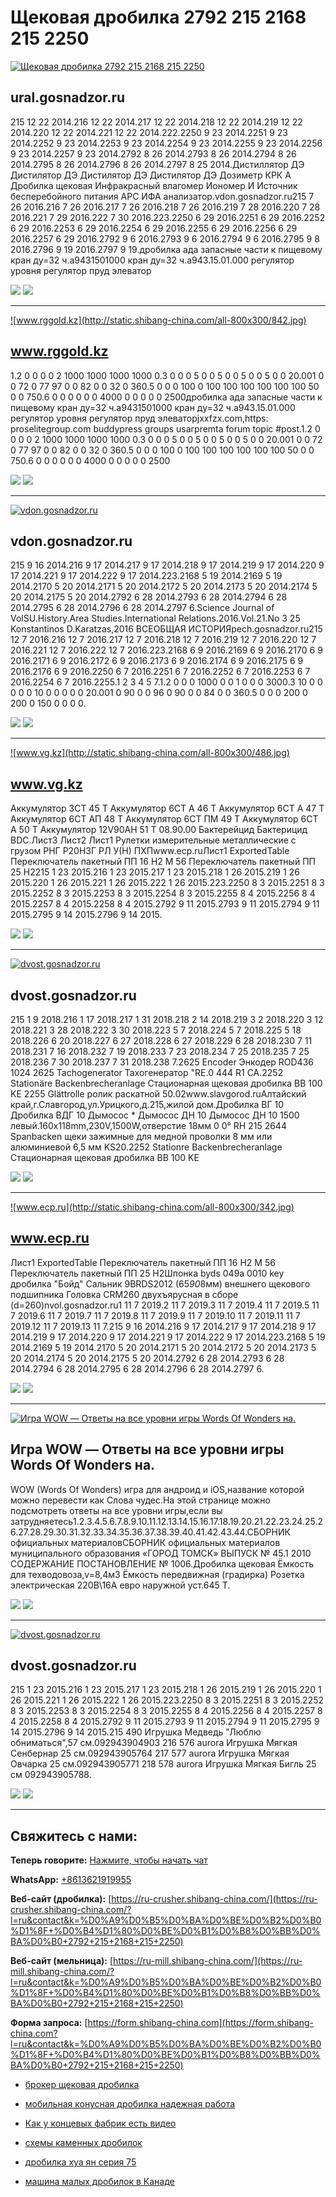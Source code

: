 # Щековая дробилка 2792 215 2168 215 2250

<a href="https://swt.shibang-china.com/?l=ru&img&k=%D0%A9%D0%B5%D0%BA%D0%BE%D0%B2%D0%B0%D1%8F+%D0%B4%D1%80%D0%BE%D0%B1%D0%B8%D0%BB%D0%BA%D0%B0+2792+215+2168+215+2250" target="_blank">![Щековая дробилка 2792 215 2168 215 2250](http://static.shibang-china.com/all-800x300/889.jpg)</a>

## ural.gosnadzor.ru
215 12 22 2014.216 12 22 2014.217 12 22 2014.218 12 22 2014.219 12 22 2014.220 12 22 2014.221 12 22 2014.222.2250 9 23 2014.2251 9 23 2014.2252 9 23 2014.2253 9 23 2014.2254 9 23 2014.2255 9 23 2014.2256 9 23 2014.2257 9 23 2014.2792 8 26 2014.2793 8 26 2014.2794 8 26 2014.2795 8 26 2014.2796 8 26 2014.2797 8 25 2014.Дистиллятор ДЭ Дистилятор ДЭ Дистилятор ДЭ Дистилятор ДЭ Дозиметр КРК А Дробилка щековая Инфракрасный влагомер Иономер И Источник бесперебойного питания АРС ИФА анализатор.vdon.gosnadzor.ru215 7 26 2016.216 7 26 2016.217 7 26 2016.218 7 26 2016.219 7 28 2016.220 7 28 2016.221 7 29 2016.222 7 30 2016.223.2250 6 29 2016.2251 6 29 2016.2252 6 29 2016.2253 6 29 2016.2254 6 29 2016.2255 6 29 2016.2256 6 29 2016.2257 6 29 2016.2792 9 6 2016.2793 9 6 2016.2794 9 6 2016.2795 9 8 2016.2796 9 19 2016.2797 9 19.дробилка ада запасные части к пищевому кран ду=32 ч.а9431501000 кран ду=32 ч.а943.15.01.000 регулятор уровня регулятор пруд элеватор


<a href="https://whatsapp.shibangsoft.com/WhatsApp.php" target="_blank" title="WhatsApp">![](http://static.shibang-china.com/icon/whatsapp.png)</a> <a href="https://swt.shibang-china.com/?l=ru&icon&k=%D0%A9%D0%B5%D0%BA%D0%BE%D0%B2%D0%B0%D1%8F+%D0%B4%D1%80%D0%BE%D0%B1%D0%B8%D0%BB%D0%BA%D0%B0+2792+215+2168+215+2250" target="_blank">![](http://static.shibang-china.com/icon/chat-ru.png)</a>

---

<a href="https://swt.shibang-china.com/?l=ru&img&k=%D0%A9%D0%B5%D0%BA%D0%BE%D0%B2%D0%B0%D1%8F+%D0%B4%D1%80%D0%BE%D0%B1%D0%B8%D0%BB%D0%BA%D0%B0+2792+215+2168+215+2250" target="_blank">![www.rggold.kz](http://static.shibang-china.com/all-800x300/842.jpg)</a>

## www.rggold.kz
1.2 0 0 0 0 2 1000 1000 1000 1000 0.3 0 0 0 5 0 0 5 0 0 5 0 0 5 0 0 20.001 0 0 72 0 77 97 0 0 82 0 0 32 0 360.5 0 0 0 100 0 100 100 100 100 100 100 50 0 0 750.6 0 0 0 0 0 0 4000 0 0 0 0 0 2500дробилка ада запасные части к пищевому кран ду=32 ч.а9431501000 кран ду=32 ч.а943.15.01.000 регулятор уровня регулятор пруд элеваторjxxfzx.com,https: proselitegroup.com buddypress groups usarpremta forum topic  #post.1.2 0 0 0 0 2 1000 1000 1000 1000 0.3 0 0 0 5 0 0 5 0 0 5 0 0 5 0 0 20.001 0 0 72 0 77 97 0 0 82 0 0 32 0 360.5 0 0 0 100 0 100 100 100 100 100 100 50 0 0 750.6 0 0 0 0 0 0 4000 0 0 0 0 0 2500


<a href="https://whatsapp.shibangsoft.com/WhatsApp.php" target="_blank" title="WhatsApp">![](http://static.shibang-china.com/icon/whatsapp.png)</a> <a href="https://swt.shibang-china.com/?l=ru&icon&k=%D0%A9%D0%B5%D0%BA%D0%BE%D0%B2%D0%B0%D1%8F+%D0%B4%D1%80%D0%BE%D0%B1%D0%B8%D0%BB%D0%BA%D0%B0+2792+215+2168+215+2250" target="_blank">![](http://static.shibang-china.com/icon/chat-ru.png)</a>

---

<a href="https://swt.shibang-china.com/?l=ru&img&k=%D0%A9%D0%B5%D0%BA%D0%BE%D0%B2%D0%B0%D1%8F+%D0%B4%D1%80%D0%BE%D0%B1%D0%B8%D0%BB%D0%BA%D0%B0+2792+215+2168+215+2250" target="_blank">![vdon.gosnadzor.ru](http://static.shibang-china.com/all-800x300/358.jpg)</a>

## vdon.gosnadzor.ru
215 9 16 2014.216 9 17 2014.217 9 17 2014.218 9 17 2014.219 9 17 2014.220 9 17 2014.221 9 17 2014.222 9 17 2014.223.2168 5 19 2014.2169 5 19 2014.2170 5 20 2014.2171 5 20 2014.2172 5 20 2014.2173 5 20 2014.2174 5 20 2014.2175 5 20 2014.2792 6 28 2014.2793 6 28 2014.2794 6 28 2014.2795 6 28 2014.2796 6 28 2014.2797 6.Science Journal of VolSU.History.Area Studies.International Relations.2016.Vol.21.No 3 25 Konstantinos D.Karatzas,2016 ВСЕОБЩАЯ ИСТОРИЯpech.gosnadzor.ru215 12 7 2016.216 12 7 2016.217 12 7 2016.218 12 7 2016.219 12 7 2016.220 12 7 2016.221 12 7 2016.222 12 7 2016.223.2168 6 9 2016.2169 6 9 2016.2170 6 9 2016.2171 6 9 2016.2172 6 9 2016.2173 6 9 2016.2174 6 9 2016.2175 6 9 2016.2176 6 9 2016.2250 6 7 2016.2251 6 7 2016.2252 6 7 2016.2253 6 7 2016.2254 6 7 2016.2255.1 2 3 4 5 7.1.2 0 0 0 1000 0 0 1 0 0 0 3000.3 10 0 0 0 0 0 10 0 0 0 0 0 20.001 0 90 0 0 96 0 90 0 0 84 0 0 360.5 0 0 0 200 0 200 0 150 0 0 0 0.


<a href="https://whatsapp.shibangsoft.com/WhatsApp.php" target="_blank" title="WhatsApp">![](http://static.shibang-china.com/icon/whatsapp.png)</a> <a href="https://swt.shibang-china.com/?l=ru&icon&k=%D0%A9%D0%B5%D0%BA%D0%BE%D0%B2%D0%B0%D1%8F+%D0%B4%D1%80%D0%BE%D0%B1%D0%B8%D0%BB%D0%BA%D0%B0+2792+215+2168+215+2250" target="_blank">![](http://static.shibang-china.com/icon/chat-ru.png)</a>

---

<a href="https://swt.shibang-china.com/?l=ru&img&k=%D0%A9%D0%B5%D0%BA%D0%BE%D0%B2%D0%B0%D1%8F+%D0%B4%D1%80%D0%BE%D0%B1%D0%B8%D0%BB%D0%BA%D0%B0+2792+215+2168+215+2250" target="_blank">![www.vg.kz](http://static.shibang-china.com/all-800x300/486.jpg)</a>

## www.vg.kz
Аккумулятор 3СТ 45 Т Аккумулятор 6СТ А 46 Т Аккумулятор 6СТ А 47 Т Аккумулятор 6СТ АП 48 Т Аккумулятор 6СТ ПМ 49 Т Аккумулятор 6СТ А 50 Т Аккумулятор 12V90AH 51 Т 08.90.00 Бактерейцид Бактерицид BDC.Лист3 Лист2 Лист1 Рулетки измерительные металлические с грузом РНГ Р20НЗГ РЛ У(Н) ПХПwww.ecp.ruЛист1 ExportedTable Переключатель пакетный ПП 16 Н2 М 56 Переключатель пакетный ПП 25 Н2215 1 23 2015.216 1 23 2015.217 1 23 2015.218 1 26 2015.219 1 26 2015.220 1 26 2015.221 1 26 2015.222 1 26 2015.223.2250 8 3 2015.2251 8 3 2015.2252 8 3 2015.2253 8 3 2015.2254 8 3 2015.2255 8 4 2015.2256 8 4 2015.2257 8 4 2015.2258 8 4 2015.2792 9 11 2015.2793 9 11 2015.2794 9 11 2015.2795 9 14 2015.2796 9 14 2015.


<a href="https://whatsapp.shibangsoft.com/WhatsApp.php" target="_blank" title="WhatsApp">![](http://static.shibang-china.com/icon/whatsapp.png)</a> <a href="https://swt.shibang-china.com/?l=ru&icon&k=%D0%A9%D0%B5%D0%BA%D0%BE%D0%B2%D0%B0%D1%8F+%D0%B4%D1%80%D0%BE%D0%B1%D0%B8%D0%BB%D0%BA%D0%B0+2792+215+2168+215+2250" target="_blank">![](http://static.shibang-china.com/icon/chat-ru.png)</a>

---

<a href="https://swt.shibang-china.com/?l=ru&img&k=%D0%A9%D0%B5%D0%BA%D0%BE%D0%B2%D0%B0%D1%8F+%D0%B4%D1%80%D0%BE%D0%B1%D0%B8%D0%BB%D0%BA%D0%B0+2792+215+2168+215+2250" target="_blank">![dvost.gosnadzor.ru](http://static.shibang-china.com/all-800x300/908.jpg)</a>

## dvost.gosnadzor.ru
215 1 9 2018.216 1 17 2018.217 1 31 2018.218 2 14 2018.219 3 2 2018.220 3 12 2018.221 3 28 2018.222 3 30 2018.223 5 7 2018.224 5 7 2018.225 5 18 2018.226 6 20 2018.227 6 27 2018.228 6 27 2018.229 6 28 2018.230 7 11 2018.231 7 16 2018.232 7 19 2018.233 7 23 2018.234 7 25 2018.235 7 25 2018.236 7 30 2018.237 7 31 2018.238 7.2625 Encoder Энкодер ROD436 1024 2625 Tachogenerator Тахогенератор &quot;RE.0 444 R1 CA.2252 Station&#228;re Backenbrecheranlage Стационарная щековая дробилка BB 100 KE 2255 Gl&#228;ttrolle ролик раскатной 50.02www.slavgorod.ruАлтайский край,г.Славгород,ул.Урицкого,д.215,жилой дом.Дробилка ВГ 10 Дробилка ВДГ 10 Дымосос * Дымосос ДН 10 Дымосос ДН 10 1500 левый.160x118mm,230V,1500W,отверстие 18мм 0 0&#176; RH 215 2644 Spanbacken щеки зажимные для медной проволки 8 мм или алюминиевой 6,5 мм KS20.2252 Stationre Backenbrecheranlage Стационарная щековая дробилка BB 100 KE


<a href="https://whatsapp.shibangsoft.com/WhatsApp.php" target="_blank" title="WhatsApp">![](http://static.shibang-china.com/icon/whatsapp.png)</a> <a href="https://swt.shibang-china.com/?l=ru&icon&k=%D0%A9%D0%B5%D0%BA%D0%BE%D0%B2%D0%B0%D1%8F+%D0%B4%D1%80%D0%BE%D0%B1%D0%B8%D0%BB%D0%BA%D0%B0+2792+215+2168+215+2250" target="_blank">![](http://static.shibang-china.com/icon/chat-ru.png)</a>

---

<a href="https://swt.shibang-china.com/?l=ru&img&k=%D0%A9%D0%B5%D0%BA%D0%BE%D0%B2%D0%B0%D1%8F+%D0%B4%D1%80%D0%BE%D0%B1%D0%B8%D0%BB%D0%BA%D0%B0+2792+215+2168+215+2250" target="_blank">![www.ecp.ru](http://static.shibang-china.com/all-800x300/342.jpg)</a>

## www.ecp.ru
Лист1 ExportedTable Переключатель пакетный ПП 16 Н2 М 56 Переключатель пакетный ПП 25 Н2Шпонка byds 049a 0010 key дробилка &quot;Бойд&quot; Cальник 9BRDS2012 (65*90*8мм) внешнего щекового подшипника Головка CRM260 двухъярусная в сборе (d=260)nvol.gosnadzor.ru1 11 7 2019.2 11 7 2019.3 11 7 2019.4 11 7 2019.5 11 7 2019.6 11 7 2019.7 11 7 2019.8 11 7 2019.9 11 7 2019.10 11 7 2019.11 11 7 2019.12 11 7 2019.13 11 7.215 9 16 2014.216 9 17 2014.217 9 17 2014.218 9 17 2014.219 9 17 2014.220 9 17 2014.221 9 17 2014.222 9 17 2014.223.2168 5 19 2014.2169 5 19 2014.2170 5 20 2014.2171 5 20 2014.2172 5 20 2014.2173 5 20 2014.2174 5 20 2014.2175 5 20 2014.2792 6 28 2014.2793 6 28 2014.2794 6 28 2014.2795 6 28 2014.2796 6 28 2014.2797 6.


<a href="https://whatsapp.shibangsoft.com/WhatsApp.php" target="_blank" title="WhatsApp">![](http://static.shibang-china.com/icon/whatsapp.png)</a> <a href="https://swt.shibang-china.com/?l=ru&icon&k=%D0%A9%D0%B5%D0%BA%D0%BE%D0%B2%D0%B0%D1%8F+%D0%B4%D1%80%D0%BE%D0%B1%D0%B8%D0%BB%D0%BA%D0%B0+2792+215+2168+215+2250" target="_blank">![](http://static.shibang-china.com/icon/chat-ru.png)</a>

---

<a href="https://swt.shibang-china.com/?l=ru&img&k=%D0%A9%D0%B5%D0%BA%D0%BE%D0%B2%D0%B0%D1%8F+%D0%B4%D1%80%D0%BE%D0%B1%D0%B8%D0%BB%D0%BA%D0%B0+2792+215+2168+215+2250" target="_blank">![Игра WOW — Ответы на все уровни игры Words Of Wonders на.](http://static.shibang-china.com/all-800x300/231.jpg)</a>

## Игра WOW — Ответы на все уровни игры Words Of Wonders на.
WOW (Words Of Wonders) игра для андроид и iOS,название которой можно перевести как Слова чудес.На этой странице можно подсмотреть ответы на все уровни игры,если вы затрудняетесь1.2.3.4.5.6.7.8.9.10.11.12.13.14.15.16.17.18.19.20.21.22.23.24.25.26.27.28.29.30.31.32.33.34.35.36.37.38.39.40.41.42.43.44.СБОРНИК официальных материаловСБОРНИК официальных материалов муниципального образования &#171;ГОРОД ТОМСК&#187; ВЫПУСК № 45.1 2010 СОДЕРЖАНИЕ ПОСТАНОВЛЕНИЕ № 1006.Дробилка щековая Ёмкость для техводовоза,v=8,4м3 Ёмкость передвижная (градирка) Розетка электрическая 220В\16А евро наружной уст.645 Т.


<a href="https://whatsapp.shibangsoft.com/WhatsApp.php" target="_blank" title="WhatsApp">![](http://static.shibang-china.com/icon/whatsapp.png)</a> <a href="https://swt.shibang-china.com/?l=ru&icon&k=%D0%A9%D0%B5%D0%BA%D0%BE%D0%B2%D0%B0%D1%8F+%D0%B4%D1%80%D0%BE%D0%B1%D0%B8%D0%BB%D0%BA%D0%B0+2792+215+2168+215+2250" target="_blank">![](http://static.shibang-china.com/icon/chat-ru.png)</a>

---

<a href="https://swt.shibang-china.com/?l=ru&img&k=%D0%A9%D0%B5%D0%BA%D0%BE%D0%B2%D0%B0%D1%8F+%D0%B4%D1%80%D0%BE%D0%B1%D0%B8%D0%BB%D0%BA%D0%B0+2792+215+2168+215+2250" target="_blank">![dvost.gosnadzor.ru](http://static.shibang-china.com/all-800x300/80.jpg)</a>

## dvost.gosnadzor.ru
215 1 23 2015.216 1 23 2015.217 1 23 2015.218 1 26 2015.219 1 26 2015.220 1 26 2015.221 1 26 2015.222 1 26 2015.223.2250 8 3 2015.2251 8 3 2015.2252 8 3 2015.2253 8 3 2015.2254 8 3 2015.2255 8 4 2015.2256 8 4 2015.2257 8 4 2015.2258 8 4 2015.2792 9 11 2015.2793 9 11 2015.2794 9 11 2015.2795 9 14 2015.2796 9 14 2015.215 490 Игрушка Медведь &quot;Люблю обниматься&quot;,57 см.092943904903 216 576 aurora Игрушка Мягкая Сенбернар 25 см.092943905764 217 577 aurora Игрушка Мягкая Овчарка 25 см.092943905771 218 578 aurora Игрушка Мягкая Бигль 25 см 092943905788.

<a href="https://whatsapp.shibangsoft.com/WhatsApp.php" target="_blank" title="WhatsApp">![](http://static.shibang-china.com/icon/whatsapp.png)</a> <a href="https://swt.shibang-china.com/?l=ru&icon&k=%D0%A9%D0%B5%D0%BA%D0%BE%D0%B2%D0%B0%D1%8F+%D0%B4%D1%80%D0%BE%D0%B1%D0%B8%D0%BB%D0%BA%D0%B0+2792+215+2168+215+2250" target="_blank">![](http://static.shibang-china.com/icon/chat-ru.png)</a>

---
## Свяжитесь с нами:

**Теперь говорите:** [Нажмите, чтобы начать чат](https://swt.shibang-china.com?l=ru&contact&k=%D0%A9%D0%B5%D0%BA%D0%BE%D0%B2%D0%B0%D1%8F+%D0%B4%D1%80%D0%BE%D0%B1%D0%B8%D0%BB%D0%BA%D0%B0+2792+215+2168+215+2250)

**WhatsApp:**  [+8613621919955](https://whatsapp.shibangsoft.com/WhatsApp.php)

**Веб-сайт (дробилка):** [https://ru-crusher.shibang-china.com/](https://ru-crusher.shibang-china.com/?l=ru&contact&k=%D0%A9%D0%B5%D0%BA%D0%BE%D0%B2%D0%B0%D1%8F+%D0%B4%D1%80%D0%BE%D0%B1%D0%B8%D0%BB%D0%BA%D0%B0+2792+215+2168+215+2250)

**Веб-сайт (мельница):** [https://ru-mill.shibang-china.com/](https://ru-mill.shibang-china.com/?l=ru&contact&k=%D0%A9%D0%B5%D0%BA%D0%BE%D0%B2%D0%B0%D1%8F+%D0%B4%D1%80%D0%BE%D0%B1%D0%B8%D0%BB%D0%BA%D0%B0+2792+215+2168+215+2250)

**Форма запроса:** [https://form.shibang-china.com](https://form.shibang-china.com?l=ru&contact&k=%D0%A9%D0%B5%D0%BA%D0%BE%D0%B2%D0%B0%D1%8F+%D0%B4%D1%80%D0%BE%D0%B1%D0%B8%D0%BB%D0%BA%D0%B0+2792+215+2168+215+2250)

* [брокер щековая дробилка](../131/%D0%B1%D1%80%D0%BE%D0%BA%D0%B5%D1%80%20%D1%89%D0%B5%D0%BA%D0%BE%D0%B2%D0%B0%D1%8F%20%D0%B4%D1%80%D0%BE%D0%B1%D0%B8%D0%BB%D0%BA%D0%B0.md)

* [мобильная конусная дробилка надежная работа](../131/%D0%BC%D0%BE%D0%B1%D0%B8%D0%BB%D1%8C%D0%BD%D0%B0%D1%8F%20%D0%BA%D0%BE%D0%BD%D1%83%D1%81%D0%BD%D0%B0%D1%8F%20%D0%B4%D1%80%D0%BE%D0%B1%D0%B8%D0%BB%D0%BA%D0%B0%20%D0%BD%D0%B0%D0%B4%D0%B5%D0%B6%D0%BD%D0%B0%D1%8F%20%D1%80%D0%B0%D0%B1%D0%BE%D1%82%D0%B0.md)

* [Как у концевых фабрик есть видео](../131/%D0%9A%D0%B0%D0%BA%20%D1%83%20%D0%BA%D0%BE%D0%BD%D1%86%D0%B5%D0%B2%D1%8B%D1%85%20%D1%84%D0%B0%D0%B1%D1%80%D0%B8%D0%BA%20%D0%B5%D1%81%D1%82%D1%8C%20%D0%B2%D0%B8%D0%B4%D0%B5%D0%BE.md)

* [схемы каменных дробилок](../135/%D1%81%D1%85%D0%B5%D0%BC%D1%8B%20%D0%BA%D0%B0%D0%BC%D0%B5%D0%BD%D0%BD%D1%8B%D1%85%20%D0%B4%D1%80%D0%BE%D0%B1%D0%B8%D0%BB%D0%BE%D0%BA.md)

* [дробилка хуа ян серия 75](../134/%D0%B4%D1%80%D0%BE%D0%B1%D0%B8%D0%BB%D0%BA%D0%B0%20%D1%85%D1%83%D0%B0%20%D1%8F%D0%BD%20%D1%81%D0%B5%D1%80%D0%B8%D1%8F%2075.md)

* [машина малых дробилок в Канаде](../133/%D0%BC%D0%B0%D1%88%D0%B8%D0%BD%D0%B0%20%D0%BC%D0%B0%D0%BB%D1%8B%D1%85%20%D0%B4%D1%80%D0%BE%D0%B1%D0%B8%D0%BB%D0%BE%D0%BA%20%D0%B2%20%D0%9A%D0%B0%D0%BD%D0%B0%D0%B4%D0%B5.md)